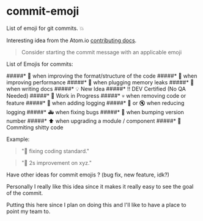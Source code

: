 commit-emoji
============

List of emoji for git commits. :boom:


Interesting idea from the Atom.io [contributing docs](http://atom.io/docs/v0.62.0/contributing).

> Consider starting the commit message with an applicable emoji

List of Emojis for commits:

#####* :lipstick: when improving the format/structure of the code
#####* :racehorse: when improving performance
#####* :non-potable_water: when plugging memory leaks
#####* :memo: when writing docs
#####* :bulb: New Idea
#####* :bangbang: DEV Certified (No QA Needed)
#####* :construction: Work in Progress
#####* :skull: when removing code or feature
#####* :flashlight: when adding logging
#####* :speak_no_evil: or :mute: when reducing logging
#####* :ambulance: when fixing bugs
#####* :checkered_flag: when bumping version number
#####* :arrow_up: when upgrading a module / component
#####* :poop: Commiting shitty code

Example:

> ":lipstick: fixing coding standard."

> ":racehorse: 2s improvement on xyz."


Have other ideas for commit emojis ? (bug fix, new feature, idk?)

Personally I really like this idea since it makes it really easy to see the goal of the commit.

Putting this here since I plan on doing this and I'll like to have a place to point my team to.

